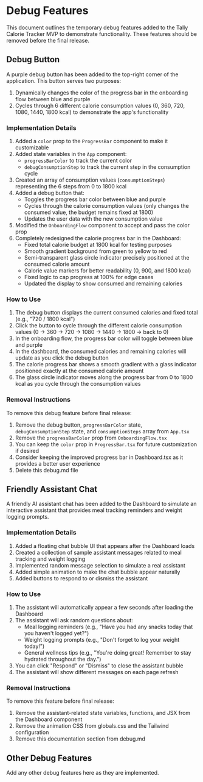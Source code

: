 # Debug Features

This document outlines the temporary debug features added to the Tally Calorie Tracker MVP to demonstrate functionality. These features should be removed before the final release.

## Debug Button

A purple debug button has been added to the top-right corner of the application. This button serves two purposes:

1. Dynamically changes the color of the progress bar in the onboarding flow between blue and purple
2. Cycles through 6 different calorie consumption values (0, 360, 720, 1080, 1440, 1800 kcal) to demonstrate the app's functionality

### Implementation Details

1. Added a `color` prop to the `ProgressBar` component to make it customizable
2. Added state variables in the `App` component:
   - `progressBarColor` to track the current color
   - `debugConsumptionStep` to track the current step in the consumption cycle
3. Created an array of consumption values (`consumptionSteps`) representing the 6 steps from 0 to 1800 kcal
4. Added a debug button that:
   - Toggles the progress bar color between blue and purple
   - Cycles through the calorie consumption values (only changes the consumed value, the budget remains fixed at 1800)
   - Updates the user data with the new consumption value
5. Modified the `OnboardingFlow` component to accept and pass the color prop
6. Completely redesigned the calorie progress bar in the Dashboard:
   - Fixed total calorie budget at 1800 kcal for testing purposes
   - Smooth gradient background from green to yellow to red
   - Semi-transparent glass circle indicator precisely positioned at the consumed calorie amount
   - Calorie value markers for better readability (0, 900, and 1800 kcal)
   - Fixed logic to cap progress at 100% for edge cases
   - Updated the display to show consumed and remaining calories

### How to Use

1. The debug button displays the current consumed calories and fixed total (e.g., "720 / 1800 kcal")
2. Click the button to cycle through the different calorie consumption values (0 → 360 → 720 → 1080 → 1440 → 1800 → back to 0)
3. In the onboarding flow, the progress bar color will toggle between blue and purple
4. In the dashboard, the consumed calories and remaining calories will update as you click the debug button
5. The calorie progress bar shows a smooth gradient with a glass indicator positioned exactly at the consumed calorie amount
6. The glass circle indicator moves along the progress bar from 0 to 1800 kcal as you cycle through the consumption values

### Removal Instructions

To remove this debug feature before final release:

1. Remove the debug button, `progressBarColor` state, `debugConsumptionStep` state, and `consumptionSteps` array from `App.tsx`
2. Remove the `progressBarColor` prop from `OnboardingFlow.tsx`
3. You can keep the `color` prop in `ProgressBar.tsx` for future customization if desired
4. Consider keeping the improved progress bar in Dashboard.tsx as it provides a better user experience
5. Delete this debug.md file

## Friendly Assistant Chat

A friendly AI assistant chat has been added to the Dashboard to simulate an interactive assistant that provides meal tracking reminders and weight logging prompts.

### Implementation Details

1. Added a floating chat bubble UI that appears after the Dashboard loads
2. Created a collection of sample assistant messages related to meal tracking and weight logging
3. Implemented random message selection to simulate a real assistant
4. Added simple animation to make the chat bubble appear naturally
5. Added buttons to respond to or dismiss the assistant

### How to Use

1. The assistant will automatically appear a few seconds after loading the Dashboard
2. The assistant will ask random questions about:
   - Meal logging reminders (e.g., "Have you had any snacks today that you haven't logged yet?")
   - Weight logging prompts (e.g., "Don't forget to log your weight today!")
   - General wellness tips (e.g., "You're doing great! Remember to stay hydrated throughout the day.")
3. You can click "Respond" or "Dismiss" to close the assistant bubble
4. The assistant will show different messages on each page refresh

### Removal Instructions

To remove this feature before final release:

1. Remove the assistant-related state variables, functions, and JSX from the Dashboard component
2. Remove the animation CSS from globals.css and the Tailwind configuration
3. Remove this documentation section from debug.md

## Other Debug Features

Add any other debug features here as they are implemented.
